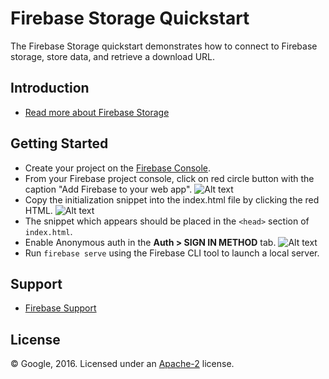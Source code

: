 Firebase Storage Quickstart
=============================

The Firebase Storage quickstart demonstrates how to connect to Firebase storage, store data, and retrieve a download URL.

Introduction
------------

- [Read more about Firebase Storage](https://firebase.google.com/docs/storage/)

Getting Started
---------------

- Create your project on the [Firebase Console](https://console.firebase.google.com).
- From your Firebase project console, click on red circle button with the caption "Add Firebase to your web app".
![Alt text](/storage/pics/redcircle.png?raw=true "Red Circle")
- Copy the initialization snippet into the index.html file by clicking the red HTML.
![Alt text](/storage/pics/snippet.png?raw=true "Snippet")
- The snippet which appears should be placed in the `<head>` section of `index.html`.
- Enable Anonymous auth in the **Auth > SIGN IN METHOD** tab.
![Alt text](/storage/pics/enable.png?raw=true "Enable auth")
- Run `firebase serve` using the Firebase CLI tool to launch a local server.

Support
-------

- [Firebase Support](https://firebase.google.com/support/)

License
-------

© Google, 2016. Licensed under an [Apache-2](../LICENSE) license.
